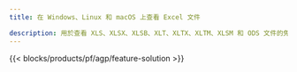 ```yaml
---
title: 在 Windows、Linux 和 macOS 上查看 Excel 文件 

description: 用於查看 XLS、XLSX、XLSB、XLT、XLTX、XLTM、XLSM 和 ODS 文件的免費應用程序和 API
---
```

{{< blocks/products/pf/agp/feature-solution >}} 

